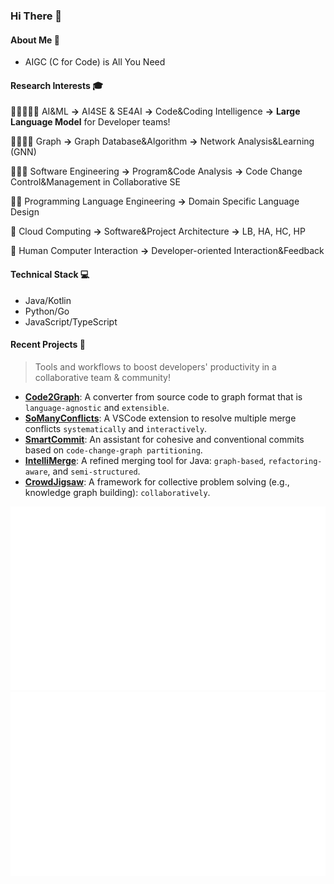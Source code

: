 ### Hi There 👋

#### About Me 🤔 
- AIGC (C for Code) is All You Need

#### Research Interests 🎓
🌟🌟🌟🌟🌟 AI&ML **->** AI4SE & SE4AI **->** Code&Coding Intelligence **->** **Large Language Model** for Developer teams!

🌟🌟🌟🌟 Graph **->** Graph Database&Algorithm **->** Network Analysis&Learning (GNN)

🌟🌟🌟 Software Engineering **->** Program&Code Analysis **->** Code Change Control&Management in Collaborative SE

🌟🌟 Programming Language Engineering **->** Domain Specific Language Design

🌟 Cloud Computing **->** Software&Project Architecture **->** LB, HA, HC, HP

🌙 Human Computer Interaction **->** Developer-oriented Interaction&Feedback

#### Technical Stack 💻

- Java/Kotlin
- Python/Go
- JavaScript/TypeScript

#### Recent Projects 🔭 

> Tools and workflows to boost developers' productivity in a collaborative team & community!

- **[Code2Graph]**: A converter from source code to graph format that is `language-agnostic` and `extensible`.
- **[SoManyConflicts]**: A VSCode extension to resolve multiple merge conflicts `systematically` and `interactively`.
- **[SmartCommit]**: An assistant for cohesive and conventional commits based on `code-change-graph partitioning`.
- **[IntelliMerge]**: A refined merging tool for Java: `graph-based`, `refactoring-aware`, and `semi-structured`.
- **[CrowdJigsaw]**: A framework for collective problem solving (e.g., knowledge graph building): `collaboratively`.

[Code2Graph]: https://github.com/Symbolk/Code2Graph
[SoManyConflicts]: https://github.com/Symbolk/somanyconflicts
[IntelliMerge]: https://github.com/Symbolk/IntelliMerge
[SmartCommit]: https://github.com/Symbolk/SmartCommit
[CrowdJigsaw]: https://github.com/Symbolk/CrowdJigsaw

![](https://github.com/Symbolk/github-stats/blob/master/generated/overview.svg)
![](https://github.com/Symbolk/github-stats/blob/master/generated/languages.svg)

<!--
**Symbolk/Symbolk** is a ✨ _special_ ✨ repository because its `README.md` (this file) appears on your GitHub profile.

- 🔭 I’m currently working on ...
- 🌱 I’m currently learning ...
- 👯 I’m looking to collaborate on ...
- 🤔 I’m looking for help with ...
- 💬 Ask me about ...
- 📫 How to reach me: ...
- 😄 Pronouns: ...
- ⚡ Fun fact: ...
-->
